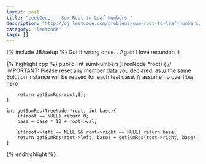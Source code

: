```yaml
---
layout: post
title: "LeetCode -- Sum Root to Leaf Numbers "
description: "http://oj.leetcode.com/problems/sum-root-to-leaf-numbers/"
category: "leetcode"
tags: []
---
```

{% include JB/setup %}
Got it wrong once... Again I love recursion :)

{% highlight cpp %}
public:
    int sumNumbers(TreeNode *root) {
        // IMPORTANT: Please reset any member data you declared, as
        // the same Solution instance will be reused for each test case.
        // assume no overflow here
        
        return getSumRes(root,0);
    }
    
    int getSumRes(TreeNode *root, int base){
        if(root == NULL) return 0;
        base = base * 10 + root->val;
        
        if(root->left == NULL && root->right == NULL) return base;
        return getSumRes(root->left, base) + getSumRes(root->right, base);
    }
{% endhighlight %}
